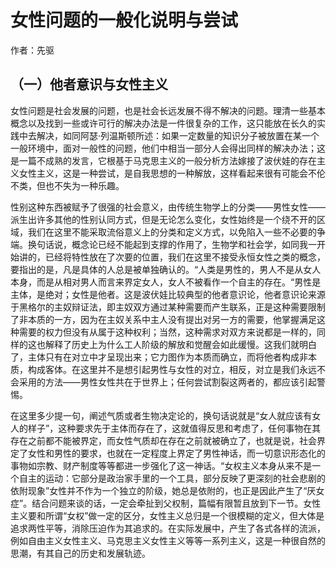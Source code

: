 # 女性问题的一般化说明与尝试

作者：先驱

## （一）他者意识与女性主义

女性问题是社会发展的问题，也是社会长远发展不得不解决的问题。理清一些基本概念以及找到一些或许可行的解决办法是一件很复杂的工作，这只能放在长久的实践中去解决，如同阿瑟·列温斯顿所述：如果一定数量的知识分子被放置在某一个一般环境中，面对一般性的问题，他们中相当一部分人会得出同样的解决办法；这是一篇不成熟的发言，它根基于马克思主义的一般分析方法嫁接了波伏娃的存在主义女性主义，这是一种尝试，是自我思想的一种解放，这样看起来很有可能会不伦不类，但也不失为一种乐趣。

性别这种东西被赋予了很强的社会意义，由传统生物学上的分类——男性女性——派生出许多其他的性别认同方式，但是无论怎么变化，女性始终是一个绕不开的区域，我们在这里不能采取流俗意义上的分类和定义方式，以免陷入一些不必要的争端。换句话说，概念论已经不能起到支撑的作用了，生物学和社会学，如同我一开始讲的，已经将特性放在了次要的位置，我们在这里不接受永恒女性之类的概念，要指出的是，凡是具体的人总是被单独确认的。“人类是男性的，男人不是从女人本身，而是从相对男人而言来界定女人，女人不被看作一个自主的存在。“男性是主体，是绝对；女性是他者。这是波伏娃比较典型的他者意识论，他者意识论来源于黑格尔的主奴辩证法，即主奴双方通过某种需要而产生联系，正是这种需要限制了非本质的一方，因为在主奴关系中主人没有提出对另一方的需要，他掌握满足这种需要的权力但没有从属于这种权利；当然，这种需求对双方来说都是一样的，同样的这也解释了历史上为什么工人阶级的解放和觉醒会如此缓慢。这我们就明白了，主体只有在对立中才呈现出来；它力图作为本质而确立，而将他者构成非本质，构成客体。在这里并不是想引起男性与女性的对立，相反，对立是我们永远不会采用的方法——男性女性共在于世界上；任何尝试割裂这两者的，都应该引起警惕。

在这里多少提一句，阐述气质或者生物决定论的，换句话说就是“女人就应该有女人的样子”，这种要求先于主体而存在了，这就值得反思和考虑了，任何事物在其存在之前都不能被界定，而女性气质却在存在之前就被确立了，也就是说，社会界定了女性和男性的要求，也就在一定程度上界定了男性神话，而一切意识形态化的事物如宗教、财产制度等等都进一步强化了这一神话。“女权主义本身从来不是一个自主的运动：它部分是政治家手里的一个工具，部分反映了更深刻的社会悲剧的依附现象”女性并不作为一个独立的阶级，她总是依附的，也正是因此产生了“厌女症”。结合问题来谈的话，一定会牵扯到父权制，篇幅有限暂且放到下一节。女性主义要和所谓“女权”做一定的区分，女性主义总归是一个很模糊的定义，但大体是追求两性平等，消除压迫作为其追求的。在实际发展中，产生了各式各样的流派，例如自由主义女性主义、马克思主义女性主义等等一系列主义，这是一种很自然的思潮，有其自己的历史和发展轨迹。
